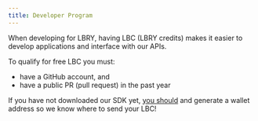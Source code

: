 ```yaml
---
title: Developer Program
---
```


When developing for LBRY, having LBC (LBRY credits) makes it easier to develop applications and interface with our APIs.

To qualify for free LBC you must:

- have a GitHub account, and
- have a public PR (pull request) in the past year

<DeveloperProgram/>

If you have not downloaded our SDK yet, [you should]() and generate a wallet address so we know where to send your LBC!
